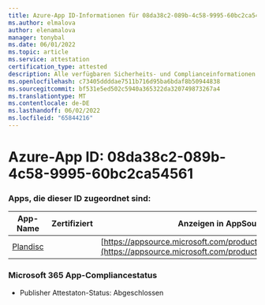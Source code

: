 ```yaml
---
title: Azure-App ID-Informationen für 08da38c2-089b-4c58-9995-60bc2ca54561
ms.author: elmalova
author: elenamalova
manager: tonybal
ms.date: 06/01/2022
ms.topic: article
ms.service: attestation
certification_type: attested
description: Alle verfügbaren Sicherheits- und Complianceinformationen für 08da38c2-089b-4c58-9995-60bc2ca54561.
ms.openlocfilehash: c73405ddddae7511b716d95ba6bdaf8b50944838
ms.sourcegitcommit: bf531e5ed502c5940a365322da320749873267a4
ms.translationtype: MT
ms.contentlocale: de-DE
ms.lasthandoff: 06/02/2022
ms.locfileid: "65844216"
---
```

# <a name="azure-app-id-08da38c2-089b-4c58-9995-60bc2ca54561"></a>Azure-App ID: 08da38c2-089b-4c58-9995-60bc2ca54561


### <a name="apps-associated-with-this-id"></a>Apps, die dieser ID zugeordnet sind:
| **App-Name** | **Zertifiziert** | **Anzeigen in AppSource** |
|--------------|---------------|-----------------------|
| [Plandisc](../forward/WA200003869.md) |  | [https://appsource.microsoft.com/product/office/WA200003869](https://appsource.microsoft.com/product/office/WA200003869) |

### <a name="microsoft-365-app-compliance-status"></a>Microsoft 365 App-Compliancestatus
- Publisher Attestaton-Status: Abgeschlossen
